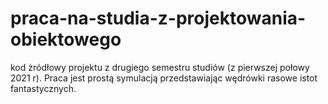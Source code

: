 # praca-na-studia-z-projektowania-obiektowego
kod żródłowy projektu z drugiego semestru studiów (z pierwszej połowy 2021 r). 
Praca jest prostą symulacją przedstawiając wędrówki rasowe istot fantastycznych.
